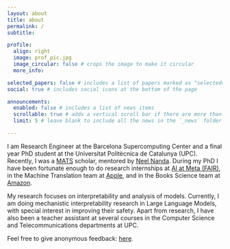 ```yaml
---
layout: about
title: about
permalink: /
subtitle:

profile:
  align: right
  image: prof_pic.jpg
  image_circular: false # crops the image to make it circular
  more_info:

selected_papers: false # includes a list of papers marked as "selected={true}"
social: true # includes social icons at the bottom of the page

announcements:
  enabled: false # includes a list of news items
  scrollable: true # adds a vertical scroll bar if there are more than 3 news items
  limit: 5 # leave blank to include all the news in the `_news` folder

---
```


I am Research Engineer at the Barcelona Supercomputing Center and a final year PhD student at the Universitat Politècnica de Catalunya (UPC). Recently, I was a [MATS](https://www.matsprogram.org/) scholar, mentored by [Neel Nanda](https://www.neelnanda.io/about). During my PhD I have been fortunate enough to do research internships at [AI at Meta (FAIR)](https://ai.meta.com/), in the Machine Translation team at [Apple](https://www.apple.com/), and in the Books Science team at [Amazon](https://www.amazon.science/).

My research focuses on interpretability and analysis of models. Currently, I am doing mechanistic interpretability research in Large Language Models, with special interest in improving their safety. Apart from research, I have also been a teacher assistant at several courses in the Computer Science and Telecommunications departments at UPC.

Feel free to give anonymous feedback: [here](https://www.admonymous.co/javifer).